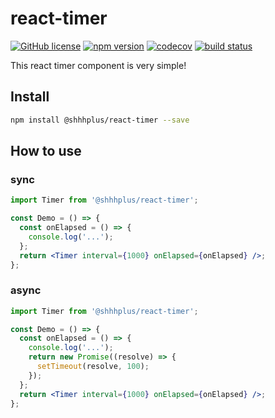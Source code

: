 # react-timer

[![GitHub license](https://img.shields.io/badge/license-MIT-blue.svg)](https://github.com/shhhplus/react-timer/blob/master/LICENSE) [![npm version](https://img.shields.io/npm/v/@shhhplus/react-timer.svg?style=flat)](https://www.npmjs.com/package/@shhhplus/react-timer) [![codecov](https://img.shields.io/codecov/c/github/shhhplus/react-timer/main?token=FOCNEWKWBC)](https://codecov.io/gh/shhhplus/react-timer) [![build status](https://img.shields.io/github/actions/workflow/status/shhhplus/react-timer/cd.yml)](https://github.com/shhhplus/react-timer/actions)

This react timer component is very simple!

## Install

```sh
npm install @shhhplus/react-timer --save
```

## How to use

### sync

```jsx
import Timer from '@shhhplus/react-timer';

const Demo = () => {
  const onElapsed = () => {
    console.log('...');
  };
  return <Timer interval={1000} onElapsed={onElapsed} />;
};
```

### async

```jsx
import Timer from '@shhhplus/react-timer';

const Demo = () => {
  const onElapsed = () => {
    console.log('...');
    return new Promise((resolve) => {
      setTimeout(resolve, 100);
    });
  };
  return <Timer interval={1000} onElapsed={onElapsed} />;
};
```
